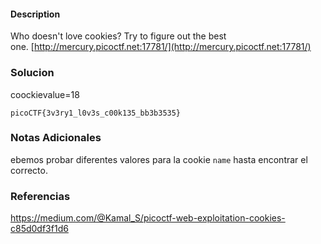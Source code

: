 #### Description
Who doesn't love cookies? Try to figure out the best one. [http://mercury.picoctf.net:17781/](http://mercury.picoctf.net:17781/)
### Solucion
coockievalue=18
```
picoCTF{3v3ry1_l0v3s_c00k135_bb3b3535}
```
### Notas Adicionales

ebemos probar diferentes valores para la cookie `name` hasta encontrar el correcto.
### Referencias
https://medium.com/@Kamal_S/picoctf-web-exploitation-cookies-c85d0df3f1d6
